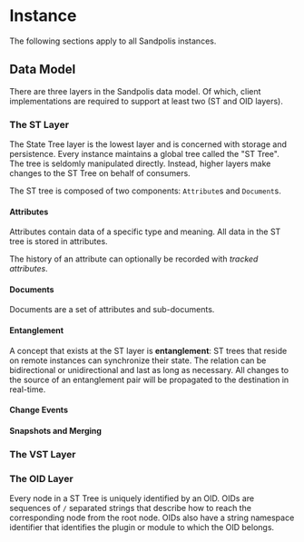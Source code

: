 # Instance
The following sections apply to all Sandpolis instances.

## Data Model
There are three layers in the Sandpolis data model. Of which, client implementations
are required to support at least two (ST and OID layers).

### The ST Layer
The State Tree layer is the lowest layer and is concerned with storage and persistence.
Every instance maintains a global tree called the "ST Tree". The tree is seldomly
manipulated directly. Instead, higher layers make changes to the ST Tree on behalf
of consumers.

The ST tree is composed of two components: `Attribute`s and `Document`s.

#### Attributes
Attributes contain data of a specific type and meaning. All data in the ST tree is
stored in attributes.

The history of an attribute can optionally be recorded with _tracked attributes_.

#### Documents
Documents are a set of attributes and sub-documents.

#### Entanglement
A concept that exists at the ST layer is **entanglement**: ST trees that reside
on remote instances can synchronize their state. The relation can be bidirectional
or unidirectional and last as long as necessary. All changes to the source of an
entanglement pair will be propagated to the destination in real-time.

#### Change Events

#### Snapshots and Merging


### The VST Layer

### The OID Layer
Every node in a ST Tree is uniquely identified by an OID. OIDs are sequences of `/`
separated strings that describe how to reach the corresponding node from the root
node. OIDs also have a string namespace identifier that identifies the plugin or
module to which the OID belongs.
